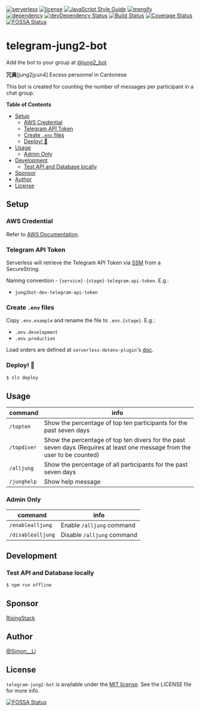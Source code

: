[![serverless](assets/badges/serverless-v3.svg)](https://www.serverless.com)
[![license](https://img.shields.io/badge/license-MIT-blue.svg)](https://siutsin.mit-license.org/)
[![JavaScript Style Guide](https://img.shields.io/badge/code_style-standard-brightgreen.svg)](https://standardjs.com)
[![mergify](https://img.shields.io/endpoint.svg?url=https://gh.mergify.io/badges/siutsin/telegram-jung2-bot&style=flat)](https://mergify.io)
<br>
[![dependency](https://david-dm.org/siutsin/telegram-jung2-bot.svg)](https://david-dm.org/siutsin/telegram-jung2-bot)
[![devDependency Status](https://david-dm.org/siutsin/telegram-jung2-bot/dev-status.svg)](https://david-dm.org/siutsin/telegram-jung2-bot#info=devDependencies)
[![Build Status](https://travis-ci.org/siutsin/telegram-jung2-bot.svg?branch=master)](https://travis-ci.org/siutsin/telegram-jung2-bot)
[![Coverage Status](https://coveralls.io/repos/github/siutsin/telegram-jung2-bot/badge.svg)](https://coveralls.io/github/siutsin/telegram-jung2-bot)
[![FOSSA Status](https://app.fossa.io/api/projects/git%2Bgithub.com%2Fsiutsin%2Ftelegram-jung2-bot.svg?type=shield)](https://app.fossa.io/projects/git%2Bgithub.com%2Fsiutsin%2Ftelegram-jung2-bot?ref=badge_shield)

# telegram-jung2-bot

Add the bot to your group at [@jung2_bot](https://bit.ly/github-jung2bot)

<b>冗員</b>[jung2jyun4] Excess personnel in Cantonese

This bot is created for counting the number of messages per participant in a chat group.

<!-- START doctoc generated TOC please keep comment here to allow auto update -->
<!-- DON'T EDIT THIS SECTION, INSTEAD RE-RUN doctoc TO UPDATE -->
**Table of Contents**

- [Setup](#setup)
  - [AWS Credential](#aws-credential)
  - [Telegram API Token](#telegram-api-token)
  - [Create `.env` files](#create-env-files)
  - [Deploy! 🚀](#deploy-)
- [Usage](#usage)
  - [Admin Only](#admin-only)
- [Development](#development)
  - [Test API and Database locally](#test-api-and-database-locally)
- [Sponsor](#sponsor)
- [Author](#author)
- [License](#license)

<!-- END doctoc generated TOC please keep comment here to allow auto update -->

## Setup

### AWS Credential

Refer to [AWS Documentation](https://docs.aws.amazon.com/cli/latest/userguide/cli-configure-files.html).

### Telegram API Token

Serverless will retrieve the Telegram API Token via [SSM](https://docs.aws.amazon.com/systems-manager/latest/userguide/systems-manager-paramstore.html) from a SecureString.

Naming convention - `{service}-{stage}-telegram-api-token`. E.g.:

- `jung2bot-dev-telegram-api-token`

### Create `.env` files

Copy `.env.example` and rename the file to `.env.{stage}`. E.g.:

- `.env.development`
- `.env.production`

Load orders are defined at `serverless-dotenv-plugin`'s [doc](https://github.com/colynb/serverless-dotenv-plugin#automatic-env-file-name-resolution).

### Deploy! 🚀

```bash
$ sls deploy
```

## Usage

|command|info|
|---|---|
|`/topten`|Show the percentage of top ten participants for the past seven days|
|`/topdiver`|Show the percentage of top ten divers for the past seven days (Requires at least one message from the user to be counted)|
|`/alljung`|Show the percentage of all participants for the past seven days|
|`/junghelp`|Show help message|

### Admin Only
|command|info|
|---|---|
|`/enablealljung`|Enable `/alljung` command|
|`/disablealljung`|Disable `/alljung` command|

## Development

### Test API and Database locally

```bash
$ npm run offline
```

## Sponsor

[RisingStack](https://trace.risingstack.com?utm_source=github&utm_medium=sponsored&utm_content=siutsin/telegram-jung2-bot)

## Author

[@Simon__Li](https://bit.ly/github-twitter)

## License

`telegram-jung2-bot` is available under the [MIT license](https://siutsin.mit-license.org). See the LICENSE file for more info.


[![FOSSA Status](https://app.fossa.io/api/projects/git%2Bgithub.com%2Fsiutsin%2Ftelegram-jung2-bot.svg?type=large)](https://app.fossa.io/projects/git%2Bgithub.com%2Fsiutsin%2Ftelegram-jung2-bot?ref=badge_large)